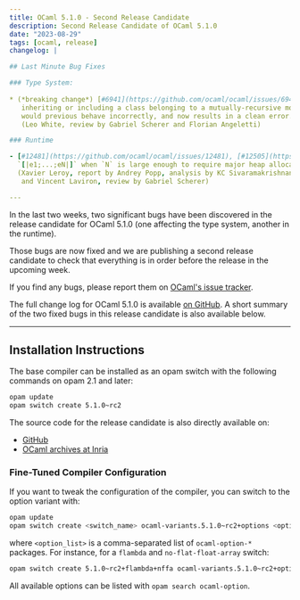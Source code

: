 ```yaml
---
title: OCaml 5.1.0 - Second Release Candidate
description: Second Release Candidate of OCaml 5.1.0
date: "2023-08-29"
tags: [ocaml, release]
changelog: |

## Last Minute Bug Fixes

### Type System:
 
* (*breaking change*) [#6941](https://github.com/ocaml/ocaml/issues/6941), [#11187](https://github.com/ocaml/ocaml/issues/11187), +[#12483](https://github.com/ocaml/ocaml/issues/12483): prohibit using classes through recursive modules
   inheriting or including a class belonging to a mutually-recursive module
   would previous behave incorrectly, and now results in a clean error.
   (Leo White, review by Gabriel Scherer and Florian Angeletti)

### Runtime

- [#12481](https://github.com/ocaml/ocaml/issues/12481), [#12505](https://github.com/ocaml/ocaml/issues/12505): Fix incorrect initialization of array expressions
  `[|e1;...;eN|]` when `N` is large enough to require major heap allocation.
  (Xavier Leroy, report by Andrey Popp, analysis by KC Sivaramakrishnan
   and Vincent Laviron, review by Gabriel Scherer)

---
```

In the last two weeks, two significant bugs have been discovered in the release candidate for OCaml 5.1.0 (one affecting the type system, another in the runtime).

Those bugs are now fixed and we are publishing a second release candidate to check that everything is in order before the release in the upcoming week.

If you find any bugs, please report them on [OCaml's issue tracker](https://github.com/ocaml/ocaml/issues).

The full change log for OCaml 5.1.0 is available [on GitHub](https://github.com/ocaml/ocaml/blob/5.1/Changes).
A short summary of the two fixed bugs in this release candidate is also available below.

---
## Installation Instructions

The base compiler can be installed as an opam switch with the following commands on opam 2.1 and later:
```bash
opam update
opam switch create 5.1.0~rc2
```

The source code for the release candidate is also directly available on:

* [GitHub](https://github.com/ocaml/ocaml/archive/5.1.0-rc2.tar.gz)
* [OCaml archives at Inria](https://caml.inria.fr/pub/distrib/ocaml-5.1/ocaml-5.1.0~rc2.tar.gz)

### Fine-Tuned Compiler Configuration

If you want to tweak the configuration of the compiler, you can switch to the option variant with:
```bash
opam update
opam switch create <switch_name> ocaml-variants.5.1.0~rc2+options <option_list>
```
where `<option_list>` is a comma-separated list of `ocaml-option-*` packages. For instance, for a `flambda` and `no-flat-float-array` switch:
```bash
opam switch create 5.1.0~rc2+flambda+nffa ocaml-variants.5.1.0~rc2+options ocaml-option-flambda ocaml-option-no-flat-float-array
```

All available options can be listed with `opam search ocaml-option`.
